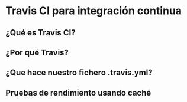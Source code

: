 # Travis CI para integración continua
## ¿Qué es Travis CI?

## ¿Por qué Travis?

## ¿Que hace nuestro fichero .travis.yml?

## Pruebas de rendimiento usando caché
